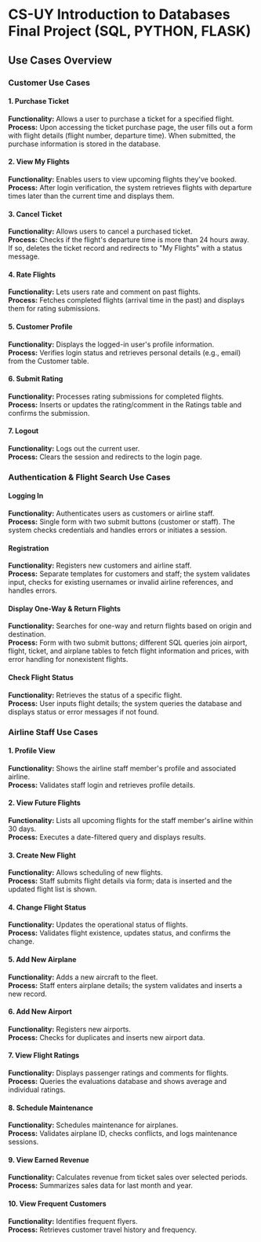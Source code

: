 # CS-UY Introduction to Databases Final Project (SQL, PYTHON, FLASK)

## Use Cases Overview

### Customer Use Cases

#### 1. Purchase Ticket
**Functionality:** Allows a user to purchase a ticket for a specified flight.  
**Process:** Upon accessing the ticket purchase page, the user fills out a form with flight details (flight number, departure time). When submitted, the purchase information is stored in the database.

#### 2. View My Flights
**Functionality:** Enables users to view upcoming flights they've booked.  
**Process:** After login verification, the system retrieves flights with departure times later than the current time and displays them.

#### 3. Cancel Ticket
**Functionality:** Allows users to cancel a purchased ticket.  
**Process:** Checks if the flight's departure time is more than 24 hours away. If so, deletes the ticket record and redirects to "My Flights" with a status message.

#### 4. Rate Flights
**Functionality:** Lets users rate and comment on past flights.  
**Process:** Fetches completed flights (arrival time in the past) and displays them for rating submissions.

#### 5. Customer Profile
**Functionality:** Displays the logged-in user's profile information.  
**Process:** Verifies login status and retrieves personal details (e.g., email) from the Customer table.

#### 6. Submit Rating
**Functionality:** Processes rating submissions for completed flights.  
**Process:** Inserts or updates the rating/comment in the Ratings table and confirms the submission.

#### 7. Logout
**Functionality:** Logs out the current user.  
**Process:** Clears the session and redirects to the login page.

### Authentication & Flight Search Use Cases

#### Logging In
**Functionality:** Authenticates users as customers or airline staff.  
**Process:** Single form with two submit buttons (customer or staff). The system checks credentials and handles errors or initiates a session.

#### Registration
**Functionality:** Registers new customers and airline staff.  
**Process:** Separate templates for customers and staff; the system validates input, checks for existing usernames or invalid airline references, and handles errors.

#### Display One-Way & Return Flights
**Functionality:** Searches for one-way and return flights based on origin and destination.  
**Process:** Form with two submit buttons; different SQL queries join airport, flight, ticket, and airplane tables to fetch flight information and prices, with error handling for nonexistent flights.

#### Check Flight Status
**Functionality:** Retrieves the status of a specific flight.  
**Process:** User inputs flight details; the system queries the database and displays status or error messages if not found.

### Airline Staff Use Cases

#### 1. Profile View
**Functionality:** Shows the airline staff member's profile and associated airline.  
**Process:** Validates staff login and retrieves profile details.

#### 2. View Future Flights
**Functionality:** Lists all upcoming flights for the staff member's airline within 30 days.  
**Process:** Executes a date-filtered query and displays results.

#### 3. Create New Flight
**Functionality:** Allows scheduling of new flights.  
**Process:** Staff submits flight details via form; data is inserted and the updated flight list is shown.

#### 4. Change Flight Status
**Functionality:** Updates the operational status of flights.  
**Process:** Validates flight existence, updates status, and confirms the change.

#### 5. Add New Airplane
**Functionality:** Adds a new aircraft to the fleet.  
**Process:** Staff enters airplane details; the system validates and inserts a new record.

#### 6. Add New Airport
**Functionality:** Registers new airports.  
**Process:** Checks for duplicates and inserts new airport data.

#### 7. View Flight Ratings
**Functionality:** Displays passenger ratings and comments for flights.  
**Process:** Queries the evaluations database and shows average and individual ratings.

#### 8. Schedule Maintenance
**Functionality:** Schedules maintenance for airplanes.  
**Process:** Validates airplane ID, checks conflicts, and logs maintenance sessions.

#### 9. View Earned Revenue
**Functionality:** Calculates revenue from ticket sales over selected periods.  
**Process:** Summarizes sales data for last month and year.

#### 10. View Frequent Customers
**Functionality:** Identifies frequent flyers.  
**Process:** Retrieves customer travel history and frequency.

